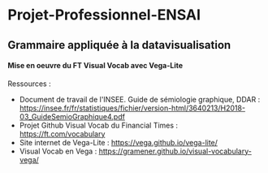 # Projet-Professionnel-ENSAI
## Grammaire appliquée à la datavisualisation
####  Mise en oeuvre du FT Visual Vocab avec Vega-Lite




Ressources :
* Document de travail de l'INSEE. Guide de sémiologie graphique, DDAR : <br/>
https://insee.fr/fr/statistiques/fichier/version-html/3640213/H2018-03_GuideSemioGraphique4.pdf
* Projet Github Visual Vocab du Financial Times : https://ft.com/vocabulary
* Site internet de Vega-Lite : https://vega.github.io/vega-lite/
* Visual Vocab en Vega : https://gramener.github.io/visual-vocabulary-vega/
